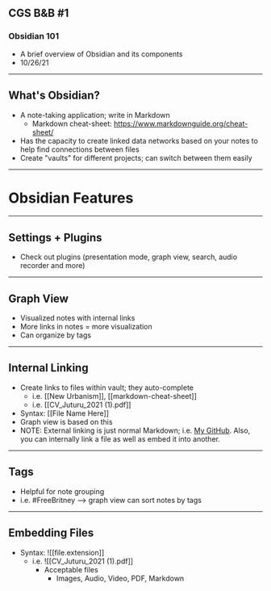 ## CGS B&B #1
### Obsidian 101
- A brief overview of Obsidian and its components
-  10/26/21 

---

## What's Obsidian?
- A  note-taking application; write in Markdown
	- Markdown cheat-sheet: https://www.markdownguide.org/cheat-sheet/
- Has the capacity to create linked data networks based on your notes to help find connections between files
- Create "vaults" for different projects; can switch between them easily

---

# Obsidian Features

---
      
##  Settings + Plugins 
-   Check out plugins (presentation mode, graph view, search, audio recorder and more)

---
##  Graph View
- Visualized notes with internal links
- More links in notes = more visualization
- Can organize by tags

---

##  Internal Linking
-   Create links to files within vault; they auto-complete
	-   i.e. [[New Urbanism]], [[markdown-cheat-sheet]]
	-   i.e. [[CV_Juturu_2021 (1).pdf]]
-   Syntax: [[File Name Here]]
-   Graph view is based on this
- NOTE: External linking is just normal Markdown; i.e. [My GitHub](https://github.com/preetijuturu/). Also, you can internally link a file as well as embed it into another.

---

##  Tags
- Helpful for note grouping
- i.e. #FreeBritney --> graph view can sort notes by tags 

---

## Embedding Files
- Syntax: ![[file.extension]]
	- i.e. ![[CV_Juturu_2021 (1).pdf]]
		-  Acceptable files
			-   Images, Audio, Video, PDF, Markdown